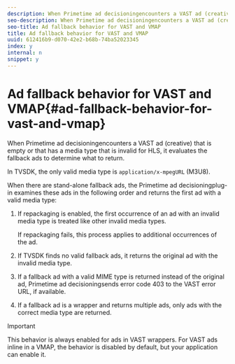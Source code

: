 ```yaml
---
description: When Primetime ad decisioningencounters a VAST ad (creative) that is empty or that has a media type that is invalid for HLS, it evaluates the fallback ads to determine what to return.
seo-description: When Primetime ad decisioningencounters a VAST ad (creative) that is empty or that has a media type that is invalid for HLS, it evaluates the fallback ads to determine what to return.
seo-title: Ad fallback behavior for VAST and VMAP
title: Ad fallback behavior for VAST and VMAP
uuid: 612416b9-d070-42e2-b68b-74ba52023345
index: y
internal: n
snippet: y
---
```


# Ad fallback behavior for VAST and VMAP{#ad-fallback-behavior-for-vast-and-vmap}

When Primetime ad decisioningencounters a VAST ad (creative) that is empty or that has a media type that is invalid for HLS, it evaluates the fallback ads to determine what to return.

<a id="section_9F60AF00CE9645848EAAF8C06A9E426B"></a>

In TVSDK, the only valid media type is `application/x-mpegURL` (M3U8).

When there are stand-alone fallback ads, the Primetime ad decisioningplug-in examines these ads in the following order and returns the first ad with a valid media type:

1. If repackaging is enabled, the first occurrence of an ad with an invalid media type is treated like other invalid media types.

   If repackaging fails, this process applies to additional occurrences of the ad. 
1. If TVSDK finds no valid fallback ads, it returns the original ad with the invalid media type. 
1. If a fallback ad with a valid MIME type is returned instead of the original ad, Primetime ad decisioningsends error code 403 to the VAST error URL, if available. 
1. If a fallback ad is a wrapper and returns multiple ads, only ads with the correct media type are returned.

>[!IMPORTANT]
>
>This behavior is always enabled for ads in VAST wrappers. For VAST ads inline in a VMAP, the behavior is disabled by default, but your application can enable it.

